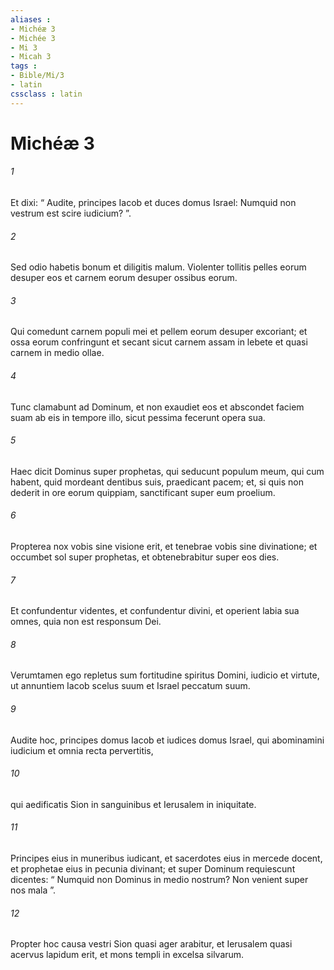 ```yaml
---
aliases : 
- Michéæ 3
- Michée 3
- Mi 3
- Micah 3
tags : 
- Bible/Mi/3
- latin
cssclass : latin
---
```


# Michéæ 3

###### 1
Et dixi: “ Audite, principes Iacob et duces domus Israel: Numquid non vestrum est scire iudicium? ”.
###### 2
Sed odio habetis bonum et diligitis malum. Violenter tollitis pelles eorum desuper eos et carnem eorum desuper ossibus eorum.
###### 3
Qui comedunt carnem populi mei et pellem eorum desuper excoriant; et ossa eorum confringunt et secant sicut carnem assam in lebete et quasi carnem in medio ollae.
###### 4
Tunc clamabunt ad Dominum, et non exaudiet eos et abscondet faciem suam ab eis in tempore illo, sicut pessima fecerunt opera sua.
###### 5
Haec dicit Dominus super prophetas, qui seducunt populum meum, qui cum habent, quid mordeant dentibus suis, praedicant pacem; et, si quis non dederit in ore eorum quippiam, sanctificant super eum proelium.
###### 6
Propterea nox vobis sine visione erit, et tenebrae vobis sine divinatione; et occumbet sol super prophetas, et obtenebrabitur super eos dies.
###### 7
Et confundentur videntes, et confundentur divini, et operient labia sua omnes, quia non est responsum Dei.
###### 8
Verumtamen ego repletus sum fortitudine spiritus Domini, iudicio et virtute, ut annuntiem Iacob scelus suum et Israel peccatum suum.
###### 9
Audite hoc, principes domus Iacob et iudices domus Israel, qui abominamini iudicium et omnia recta pervertitis,
###### 10
qui aedificatis Sion in sanguinibus et Ierusalem in iniquitate.
###### 11
Principes eius in muneribus iudicant, et sacerdotes eius in mercede docent, et prophetae eius in pecunia divinant; et super Dominum requiescunt dicentes: “ Numquid non Dominus in medio nostrum? Non venient super nos mala ”.
###### 12
Propter hoc causa vestri Sion quasi ager arabitur, et Ierusalem quasi acervus lapidum erit, et mons templi in excelsa silvarum.
